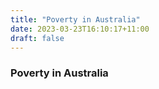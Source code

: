 ```yaml
---
title: "Poverty in Australia"
date: 2023-03-23T16:10:17+11:00
draft: false
---
```


### Poverty in Australia
